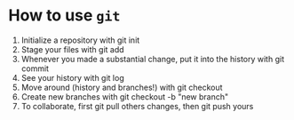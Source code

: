 # How to use `git`
1. Initialize a repository with git init
2. Stage your files with git add
3. Whenever you made a substantial change, put it into the history with git commit 
4. See your history with git log
5. Move around (history and branches!) with git checkout 
6. Create new branches with git checkout -b "new branch"
7. To collaborate, first git pull others changes, then git push yours

